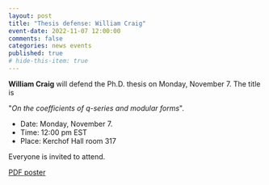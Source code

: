 ```yaml
---
layout: post
title: "Thesis defense: William Craig"
event-date: 2022-11-07 12:00:00
comments: false
categories: news events
published: true
# hide-this-item: true
---
```


**William Craig** will defend the Ph.D. thesis on Monday, November 7.
The title is

"_On the coefficients of q-series and modular forms_".

- Date: Monday, November 7.
- Time: 12:00 pm EST
- Place: Kerchof Hall room 317

Everyone is invited to attend.

[PDF poster]({{site.url}}/img/news_events/defenses/Craig_defense.pdf)